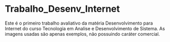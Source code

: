 # Trabalho_Desenv_Internet

Este é o primeiro trabalho avaliativo da matéria Desenvolvimento para Internet do curso Tecnologia em Analise e Desenvolvimento de Sistema.
As imagens usadas são apenas exemplos, não possuindo caráter comercial.
